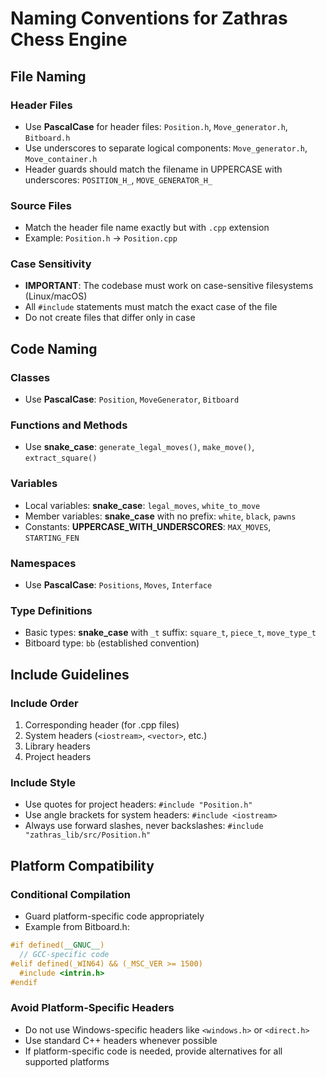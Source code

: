 # Naming Conventions for Zathras Chess Engine

## File Naming

### Header Files
- Use **PascalCase** for header files: `Position.h`, `Move_generator.h`, `Bitboard.h`
- Use underscores to separate logical components: `Move_generator.h`, `Move_container.h`
- Header guards should match the filename in UPPERCASE with underscores: `POSITION_H_`, `MOVE_GENERATOR_H_`

### Source Files
- Match the header file name exactly but with `.cpp` extension
- Example: `Position.h` → `Position.cpp`

### Case Sensitivity
- **IMPORTANT**: The codebase must work on case-sensitive filesystems (Linux/macOS)
- All `#include` statements must match the exact case of the file
- Do not create files that differ only in case

## Code Naming

### Classes
- Use **PascalCase**: `Position`, `MoveGenerator`, `Bitboard`

### Functions and Methods
- Use **snake_case**: `generate_legal_moves()`, `make_move()`, `extract_square()`

### Variables
- Local variables: **snake_case**: `legal_moves`, `white_to_move`
- Member variables: **snake_case** with no prefix: `white`, `black`, `pawns`
- Constants: **UPPERCASE_WITH_UNDERSCORES**: `MAX_MOVES`, `STARTING_FEN`

### Namespaces
- Use **PascalCase**: `Positions`, `Moves`, `Interface`

### Type Definitions
- Basic types: **snake_case** with `_t` suffix: `square_t`, `piece_t`, `move_type_t`
- Bitboard type: `bb` (established convention)

## Include Guidelines

### Include Order
1. Corresponding header (for .cpp files)
2. System headers (`<iostream>`, `<vector>`, etc.)
3. Library headers
4. Project headers

### Include Style
- Use quotes for project headers: `#include "Position.h"`
- Use angle brackets for system headers: `#include <iostream>`
- Always use forward slashes, never backslashes: `#include "zathras_lib/src/Position.h"`

## Platform Compatibility

### Conditional Compilation
- Guard platform-specific code appropriately
- Example from Bitboard.h:
```cpp
#if defined(__GNUC__)
  // GCC-specific code
#elif defined(_WIN64) && (_MSC_VER >= 1500)
  #include <intrin.h>
#endif
```

### Avoid Platform-Specific Headers
- Do not use Windows-specific headers like `<windows.h>` or `<direct.h>`
- Use standard C++ headers whenever possible
- If platform-specific code is needed, provide alternatives for all supported platforms